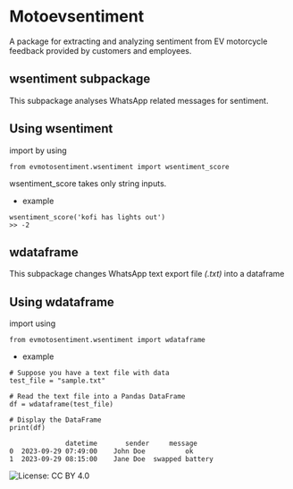 # Motoevsentiment 
A package for extracting and analyzing sentiment from EV motorcycle feedback provided by customers and employees.

## wsentiment subpackage
This subpackage analyses WhatsApp related messages for sentiment.

## Using wsentiment

import by using
```
from evmotosentiment.wsentiment import wsentiment_score
```
wsentiment_score takes only string inputs.

- example

```
wsentiment_score('kofi has lights out')
>> -2
```

## wdataframe
This subpackage changes WhatsApp text export file *(.txt)* into a dataframe

## Using wdataframe

import using
```
from evmotosentiment.wsentiment import wdataframe
```

- example
```
# Suppose you have a text file with data
test_file = "sample.txt"

# Read the text file into a Pandas DataFrame
df = wdataframe(test_file)

# Display the DataFrame
print(df)

              datetime       sender     message
0  2023-09-29 07:49:00    John Doe          ok
1  2023-09-29 08:15:00    Jane Doe  swapped battery
```
![License: CC BY 4.0](https://img.shields.io/badge/License-CC%20BY%204.0-lightgrey.svg)